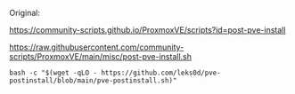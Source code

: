 Original:

https://community-scripts.github.io/ProxmoxVE/scripts?id=post-pve-install

https://raw.githubusercontent.com/community-scripts/ProxmoxVE/main/misc/post-pve-install.sh
```
bash -c "$(wget -qLO - https://github.com/leks0d/pve-postinstall/blob/main/pve-postinstall.sh)"
```
